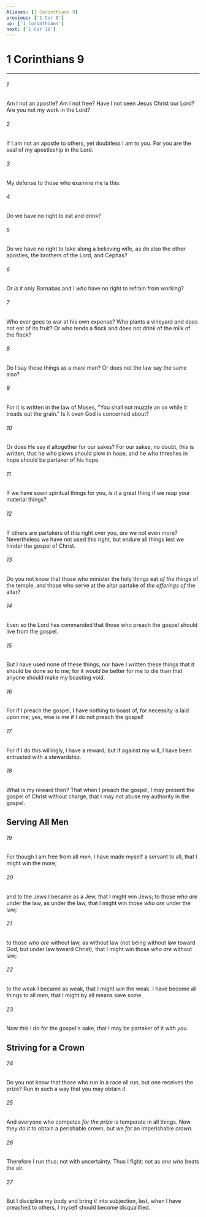 ```yaml
---
Aliases: [1 Corinthians 9]
previous: ['1 Cor 8']
up: ['1 Corinthians']
next: ['1 Cor 10']
---
```

# 1 Corinthians 9

***


###### 1 
Am I not an apostle? Am I not free? Have I not seen Jesus Christ our Lord? Are you not my work in the Lord? 

###### 2 
If I am not an apostle to others, yet doubtless I am to you. For you are the seal of my apostleship in the Lord. 

###### 3 
My defense to those who examine me is this: 

###### 4 
Do we have no right to eat and drink? 

###### 5 
Do we have no right to take along a believing wife, as _do_ also the other apostles, the brothers of the Lord, and Cephas? 

###### 6 
Or _is it_ only Barnabas and I _who_ have no right to refrain from working? 

###### 7 
Who ever goes to war at his own expense? Who plants a vineyard and does not eat of its fruit? Or who tends a flock and does not drink of the milk of the flock? 

###### 8 
Do I say these things as a _mere_ man? Or does not the law say the same also? 

###### 9 
For it is written in the law of Moses, "You shall not muzzle an ox while it treads out the grain." Is it oxen God is concerned about? 

###### 10 
Or does He say _it_ altogether for our sakes? For our sakes, no doubt, _this_ is written, that he who plows should plow in hope, and he who threshes in hope should be partaker of his hope. 

###### 11 
If we have sown spiritual things for you, _is it_ a great thing if we reap your material things? 

###### 12 
If others are partakers of _this_ right over you, _are_ we not even more? Nevertheless we have not used this right, but endure all things lest we hinder the gospel of Christ. 

###### 13 
Do you not know that those who minister the holy things eat _of the things_ of the temple, and those who serve at the altar partake of _the offerings of_ the altar? 

###### 14 
Even so the Lord has commanded that those who preach the gospel should live from the gospel. 

###### 15 
But I have used none of these things, nor have I written these things that it should be done so to me; for it _would be_ better for me to die than that anyone should make my boasting void. 

###### 16 
For if I preach the gospel, I have nothing to boast of, for necessity is laid upon me; yes, woe is me if I do not preach the gospel! 

###### 17 
For if I do this willingly, I have a reward; but if against my will, I have been entrusted with a stewardship. 

###### 18 
What is my reward then? That when I preach the gospel, I may present the gospel of Christ without charge, that I may not abuse my authority in the gospel.

## Serving All Men 

###### 19 
For though I am free from all _men,_ I have made myself a servant to all, that I might win the more; 

###### 20 
and to the Jews I became as a Jew, that I might win Jews; to those _who are_ under the law, as under the law, that I might win those _who are_ under the law; 

###### 21 
to those _who are_ without law, as without law (not being without law toward God, but under law toward Christ), that I might win those _who are_ without law; 

###### 22 
to the weak I became as weak, that I might win the weak. I have become all things to all _men,_ that I might by all means save some. 

###### 23 
Now this I do for the gospel's sake, that I may be partaker of it with _you._

## Striving for a Crown 

###### 24 
Do you not know that those who run in a race all run, but one receives the prize? Run in such a way that you may obtain _it._ 

###### 25 
And everyone who competes _for the prize_ is temperate in all things. Now they _do it_ to obtain a perishable crown, but we _for_ an imperishable _crown._ 

###### 26 
Therefore I run thus: not with uncertainty. Thus I fight: not as _one who_ beats the air. 

###### 27 
But I discipline my body and bring _it_ into subjection, lest, when I have preached to others, I myself should become disqualified.
